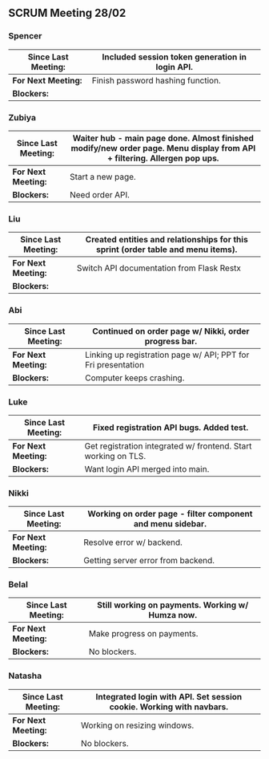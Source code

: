## SCRUM Meeting 28/02

### Spencer
| Since Last Meeting: | Included session token generation in login API.|
| --- | --- |
| **For Next Meeting:** | Finish password hashing function. |
| **Blockers:** |  |

### Zubiya
| Since Last Meeting: | Waiter hub - main page done. Almost finished modify/new order page. Menu display from API + filtering. Allergen pop ups.|
| --- | --- |
| **For Next Meeting:** | Start a new page. |
| **Blockers:** | Need order API. |


### Liu
| Since Last Meeting: | Created entities and relationships for this sprint (order table and menu items).|
| --- | --- |
| **For Next Meeting:** | Switch API documentation from Flask Restx |
| **Blockers:** |  |

### Abi
| Since Last Meeting: | Continued on order page w/ Nikki, order progress bar.|
| --- | --- |
| **For Next Meeting:** | Linking up registration page w/ API; PPT for Fri presentation |
| **Blockers:** | Computer keeps crashing. |

### Luke
| Since Last Meeting: | Fixed registration API bugs. Added test.|
| --- | --- |
| **For Next Meeting:** | Get registration integrated w/ frontend. Start working on TLS.|
| **Blockers:** | Want login API merged into main.|

### Nikki
| Since Last Meeting: | Working on order page - filter component and menu sidebar.|
| --- | --- |
| **For Next Meeting:** | Resolve error w/ backend.|
| **Blockers:** | Getting server error from backend.|

### Belal
| Since Last Meeting: | Still working on payments. Working w/ Humza now.|
| --- | --- |
| **For Next Meeting:** | Make progress on payments.|
| **Blockers:** | No blockers.|

### Natasha
| Since Last Meeting: | Integrated login with API. Set session cookie. Working with navbars. |
| --- | --- |
| **For Next Meeting:** | Working on resizing windows.|
| **Blockers:** | No blockers.|
